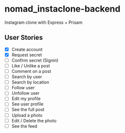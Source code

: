 # nomad_instaclone-backend

Instagram clone with Express + Prisam

## User Stories

- [x] Create account
- [x] Request secret
- [ ] Confirm secret (Signin)
- [ ] Like / Unlike a post
- [ ] Comment on a post
- [ ] Search by user
- [ ] Search by location
- [ ] Follow user
- [ ] Unfollow user
- [ ] Edit my profile
- [ ] See user profile
- [ ] See the full post
- [ ] Upload a photo
- [ ] Edit / Delete the photo
- [ ] See the feed
